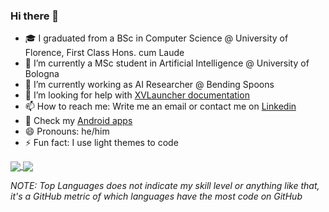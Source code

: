 ### Hi there 👋

- 🎓 I graduated from a BSc in Computer Science @ University of Florence, First Class Hons. cum Laude
- 🌱 I’m currently a MSc student in Artificial Intelligence @ University of Bologna
- 🔭 I’m currently working as AI Researcher @ Bending Spoons
- 🤔 I’m looking for help with [XVLauncher documentation](https://github.com/sasso-effe/XVlauncher)
- 📫 How to reach me: Write me an email or contact me on [Linkedin](https://www.linkedin.com/in/pietro-fanti/)
- 📱 Check my [Android apps](https://play.google.com/store/apps/dev?id=5132727932352985546)
- 😄 Pronouns: he/him
- ⚡ Fun fact: I use light themes to code

<a href="https://github.com/sasso-effe/sasso-effe">
  <img align="center" src="https://github-readme-stats.vercel.app/api?username=sasso-effe&count_private=true&show_icons=true&theme=buefy" />
</a>
<a href="https://github.com/sasso-effe/sasso-effe">
  <img align="center" src="https://github-readme-stats.vercel.app/api/top-langs/?username=sasso-effe&layout=compact&theme=buefy&langs_count=6" />
</a>

_NOTE: Top Languages does not indicate my skill level or anything like that, it's a GitHub metric of which languages have the most code on GitHub_
